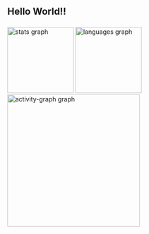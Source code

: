 <h2 align="left">Hello World!!</h2>

###

<div align="left">
  <img src="https://github-readme-stats.vercel.app/api?username=lacerdence&hide_title=false&hide_rank=false&show_icons=true&include_all_commits=true&count_private=true&disable_animations=false&theme=gruvbox&locale=en&hide_border=false&order=1" height="150" alt="stats graph"  />
  <img src="https://github-readme-stats.vercel.app/api/top-langs?username=lacerdence&locale=en&hide_title=false&layout=compact&card_width=320&langs_count=5&theme=gruvbox&hide_border=false&order=2" height="150" alt="languages graph"  />
  <img src="https://github-readme-activity-graph.vercel.app/graph?username=lacerdence&radius=16&theme=gruvbox&area=true&order=5" height="300" alt="activity-graph graph"  />
</div>

###
